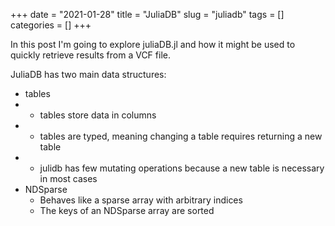 +++ 
date = "2021-01-28"
title = "JuliaDB"
slug = "juliadb"
tags = []
categories = []
+++

In this post I'm going to explore juliaDB.jl and how it might be used to quickly retrieve results from a VCF file.

JuliaDB has two main data structures:
- tables
-   - tables store data in columns
-   - tables are typed, meaning changing a table requires returning a new table
-   - julidb has few mutating operations because a new table is necessary in most cases
- NDSparse
    - Behaves like a sparse array with arbitrary indices
    - The keys of an NDSparse array are sorted

